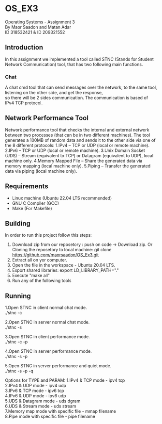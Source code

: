 # OS_EX3
Operating Systems - Assignment 3    
By Maor Saadon and Matan Adar   
ID 318532421 & ID 209321552  

## Introduction  
In this assignment we implemented a tool called STNC (Stands for Student Network Communication) tool, that has two following main functions.

### Chat  
A chat cmd tool that can send messages over the network, to the same tool, listening on the other side, and get the response,   
so there will be 2 sides communication. The communication is based of IPv4 TCP protocol.  

## Network Performance Tool
Network performance tool that checks the internal and external network between two processes (that can be in two different machines). 
The tool generates a 100MB of random data and sends it to the other side via one of the 8 different protocols:
    1.IPv4 – TCP or UDP (local or remote machine).
    2.IPv6 – TCP or UDP (local or remote machine).
    3.Unix Domain Socket (UDS) – Stream (equivalent to TCP) or Datagram (equivalent to UDP), local machine only.
    4.Memory Mapped File – Share the generated data via memory mapping (local machine only).
    5.Piping – Transfer the generated data via piping (local machine only).

## Requirements
* Linux machine (Ubuntu 22.04 LTS recommended)
* GNU C Compiler (GCC)
* Make (For Makefile)

## Building
In order to run this project follow this steps:    
  1. Download zip from our reposetory : push on code -> Download zip. 
     Or Cloning the reposetory to local machine: git clone https://github.com/maorsaadon/OS_Ex3.git
  2. Extract all on yor computer.   
  3. Open the file in the workspace - Ubuntu 20.04 LTS.  
  4. Export shared libraries: export LD_LIBRARY_PATH="."  
  5. Execute "make all"  
  6. Run any of the following tools 

## Running

1.Open STNC in client normal chat mode.  
./stnc -c <IP> <PORT>  

2.Open STNC in server normal chat mode.  
./stnc -s <PORT>  

3.Open STNC in client performance mode.  
./stnc -c <IP> <PORT> -p <TYPE> <PARAM>  

4.Open STNC in server performance mode.  
./stnc -s <PORT> -p  

5.Open STNC in server performance and quiet mode.  
./stnc -s <PORT> -p -q  

Options for TYPE and PARAM: 
1.IPv4 & TCP mode - ipv4 tcp  
2.IPv4 & UDP mode - ipv4 udp  
3.IPv6 & TCP mode - ipv6 tcp  
4.IPv6 & UDP mode - ipv6 udp  
5.UDS & Datagram mode - uds dgram  
6.UDS & Stream mode - uds stream  
7.Memory map mode with specific file - mmap filename  
8.Pipe mode with specific file - pipe filename  
